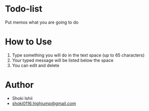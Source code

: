 # Todo-list
Put memos what you are going to do 

# How to Use
1. Type something you will do in the text space (up to 65 characters)
2. Your typed message will be listed below the space
3. You can edit and delete
 
# Author
* Shoki Ishii
* shoki0116.highjump@gmail.com
